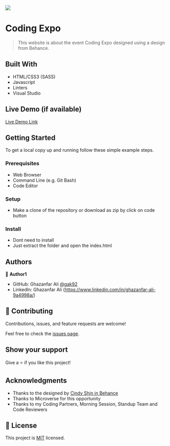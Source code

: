 ![](https://img.shields.io/badge/Microverse-blueviolet)

# Coding Expo

> This website is about the event Coding Expo designed using a design from Behance.


## Built With

- HTML/CSS3 (SASS)
- Javascript
- Linters
- Visual Studio

## Live Demo (if available)

[Live Demo Link](https://gak92.github.io/Module01_Capstone_Project/)


## Getting Started

To get a local copy up and running follow these simple example steps.

### Prerequisites
- Web Browser
- Command Line (e.g. Git Bash)
- Code Editor

### Setup
- Make a clone of the repository or download as zip by click on code button

### Install
- Dont need to install
- Just extract the folder and open the index.html



## Authors

👤 **Author1**

- GitHub: Ghazanfar Ali [@gak92](https://github.com/gak92)
- LinkedIn: Ghazanfar Ali (https://www.linkedin.com/in/ghazanfar-ali-9a4998a/)


## 🤝 Contributing

Contributions, issues, and feature requests are welcome!

Feel free to check the [issues page](../../issues/).

## Show your support

Give a ⭐️ if you like this project!

## Acknowledgments

- Thanks to the designed by [Cindy Shin in Behance](https://www.behance.net/adagio07)
- Thanks to Microverse for this opportunity
- Thanks to my Coding Partners, Morning Session, Standup Team and Code Reviewers


## 📝 License

This project is [MIT](./MIT.md) licensed.
